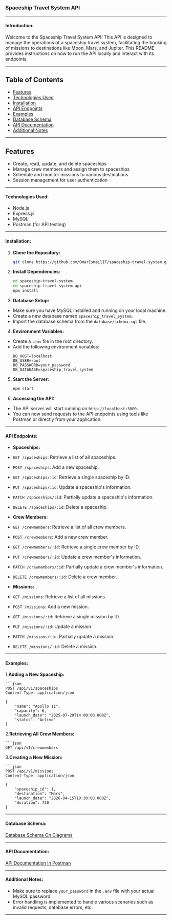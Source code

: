 ### Spaceship Travel System API

---

#### Introduction:

Welcome to the Spaceship Travel System API! This API is designed to manage the operations of a spaceship travel system, facilitating the booking of missions to destinations like Moon, Mars, and Jupiter. This README provides instructions on how to run the API locally and interact with its endpoints.

---

## Table of Contents

- [Features](#features)
- [Technologies Used](#technologies-used)
- [Installation](#installation)
- [API Endpoints](#api-endpoints)
- [Examples](#examples)
- [Database Schema](#database-schema)
- [API Documentation](#api-documentation)
- [Additional Notes](#additional-notes)

---

## Features

- Create, read, update, and delete spaceships
- Manage crew members and assign them to spaceships
- Schedule and monitor missions to various destinations
- Session management for user authentication

---

#### Technologies Used:

- Node.js
- Express.js
- MySQL
- Postman (for API testing)

---

#### Installation:

1. **Clone the Repository:**

   ```bash
   git clone https://github.com/OmarIsmailIT/spaceship-travel-system.git

   ```

2. **Install Dependencies:**

   ```bash
   cd spaceship-travel-system
   cd spaceship-travel-system-api
   npm install

   ```

3. **Database Setup:**

- Make sure you have MySQL installed and running on your local machine.
- Create a new database named `spaceship_travel_system`.
- Import the database schema from the `database/schema.sql` file.

4. **Environment Variables:**

- Create a `.env` file in the root directory.
- Add the following environment variables:
  ```
  DB_HOST=localhost
  DB_USER=root
  DB_PASSWORD=your_password
  DB_DATABASE=spaceship_travel_system
  ```

5. **Start the Server:**

   ```bash
   npm start

   ```

6. **Accessing the API:**

- The API server will start running on `http://localhost:3000`.
- You can now send requests to the API endpoints using tools like Postman or directly from your application.

---

#### API Endpoints:

- **Spaceships:**
- `GET /spaceships`: Retrieve a list of all spaceships.
- `POST /spaceships`: Add a new spaceship.
- `GET /spaceships/:id`: Retrieve a single spaceship by ID.
- `PUT /spaceships/:id`: Update a spaceship's information.
- `PATCH /spaceships/:id`: Partially update a spaceship's information.
- `DELETE /spaceships/:id`: Delete a spaceship.

- **Crew Members:**
- `GET /crewmembers`: Retrieve a list of all crew members.
- `POST /crewmembers`: Add a new crew member.
- `GET /crewmembers/:id`: Retrieve a single crew member by ID.
- `PUT /crewmembers/:id`: Update a crew member's information.
- `PATCH /crewmembers/:id`: Partially update a crew member's information.
- `DELETE /crewmembers/:id`: Delete a crew member.

- **Missions:**
- `GET /missions`: Retrieve a list of all missions.
- `POST /missions`: Add a new mission.
- `GET /missions/:id`: Retrieve a single mission by ID.
- `PUT /missions/:id`: Update a mission.
- `PATCH /missions/:id`: Partially update a mission.
- `DELETE /missions/:id`: Delete a mission.

---

#### Examples:

1.**Adding a New Spaceship:**

    ```json
    POST /api/v1/spaceships
    Content-Type: application/json

    {
        "name": "Apollo 11",
        "capacity": 6,
        "launch_date": "2025-07-20T14:00:00.000Z",
        "status": "Active"
    }

2.**Retrieving All Crew Members:**

    ```json
    GET /api/v1/crewmembers

3.**Creating a New Mission:**

    ```json
    POST /api/v1/missions
    Content-Type: application/json

    {
        "spaceship_id": 1,
        "destination": "Mars",
        "launch_date": "2026-04-15T10:30:00.000Z",
        "duration": 720
    }

---

#### Database Schema:

[Database Schema On Diagrams](https://viewer.diagrams.net/?tags=%7B%7D&highlight=0000ff&edit=_blank&layers=1&nav=1&title=spaceship%20travel%20system.png#R7Z3fV%2BI4FMf%2FGs6ZfdBDKUV9BHRWz6I7o86vJ0%2BkATKGhmmDwPz1e9MmUEjLtCqVJfFFkqZpyP3e%2BwnppdTc7nj%2Bd4gmo2vmY1pr1P15zT2vNRpOvdmAf6JmkdR4rpdUDEPiy0arijvyG6szZe2U%2BDhaa8gZo5xM1iv7LAhwn6%2FVoTBks%2FVmA0bXrzpBQ6xV3PUR1Wu%2FEZ%2BPktpTr76qv8RkOFJXduryyCPqPw1DNg3k9WoNdxD%2FJYfHSPUl20cj5LNZqsq9qLndkDGevBrPu5iKuVXTlpz3MefoctwhDniRE5pnJ62j28%2FtX18bz92nb%2F9eXjZ6RyfSehFfqAnBPsyPLLKQj9iQBYherGo78ZvGots6lFZteoxNoNKByp%2BY84U0NppyBlUjPqbyKIw4XHyX58eFH6Jw7Kni%2BTx98HwhSzCFE9EjJcETFJOhi%2FHmTomsitg07OMt86CUh8Ih5lvaNVtLy4FHYDbGMD44McQUcfK8PhAkpTlctluZB15IC5Wx1knS8TOiU6xU16Iw4M6AwVtO27H1a8rUgaMotkQbGjjeZB5PnToOr4biP4y5fq16g9ElHSbHMjXSQ48QCtbsiigZBvC6D%2FOPQ6h4xiEn4GtteWBMfD%2BREIYhoce4P2HZCSMBj6fL69S88%2BU1RQd4XssIBPLklX%2Blzb5F67rtZPf142bTPUv6krFMOkdh48q%2BP4k3k2rCBoMIVLVp%2FeUQXi4IR9NDNEF9HI3IRLOZch45c50IxM6li7rCBjCxHJFAGC62Zp9RiiYRSSY6rhkR6vfQgk256kiVOgMyx%2F5tEo6dOEjMetBZJA0s5KSiSqZUYkVAdxGXLVK6ytWC5uq51nWUTKRpm7I4W8V850zWjVLxftnwzZ25keHL20x2K%2BDRGbGQ%2FBaGoiompswYl2dkTFEA0EL%2BRlWH%2BSqSDgilXUaZsHXAAqyZWzTyQza5VxFR99IOzExXBG3w10YXys6qHLvwBNDQZUHEQ0RiK2Gw7gwLC3d4jArRKcUD1X8o5128fmScs3EZAeR7iK4KqQK3oArcXYnA1UTw6Z9cGcCb5QTRWxH9giFNjJYOhjmWzZzr5fxuTvympzKY9gGNVy4jCN8YvLYzGxGO70SogdoZLAxf4K%2F5TqGbK2Uft6R5ZGerSSvdG6IQoQLEwX9g3RPtIo43NRmI5u2rm%2Ft3FoMK00nbjqALCYa95MzWhlq8PVHLPN%2B5W2%2BqnkLdVSAfz6KkEErqO0RJ671R0iougmpiB%2FaJ6q9yjnhmckT%2FfBigsfjk97V9271s3374cnP1%2BeKvfYfKPkjFOIicWoi8O0TO3hsiZxYiGx5hHkTUznxKBH0kYjRf%2FD8%2Bk%2ByDSIzDh6PvRVp%2BVM2P5S7nuwHEKbGtefgEcXLMdfAI0fc1KZoG%2FdGDD9cFitxfXV%2Fc3bevP1mWFJCLcTBp6ksQC5PKYeK9N0yaJdYUhw%2BTZj3bXIcOE5VhlL7LzRGfwgjaFzdfri1CCojEPISU2MqwCNkVQk7fGyFeiZWEAQg5MxMhnr6Q6IcYLum3uf00UlIsxqHEK7GnYVGyI5QsE8bfDyX6pobBKEmcwkCU6Lla04lvUfIisRiHEkdXDyxEZg9jPH7EYbQdKzXTkrY9tXrPz7Fq1DMMu7ukbcem2hVbCrxyI7y5dS2QES8ydbC7u1x6sp3ZeduOoQl3jp5xZzO3X6GXLQuCk7ddEBTproptyhIfKixQdgWUoguL3d3p0teFH40GSuIX5gGlqS8wl1%2FpfIAzLVTKa8Y4qDg2l7uSDcvtUMlI5q74U4rN5tacwjyiqJTQ3C8F7TtT9kIlxjGkUSL3yjJkVwzJSuiuFiLK7BYiK68wECL6NkXIhAlsBl5RiZhHEH1PwxKkeoJkZHFXTJAS98wMIEiOuQ6eIPotMzyf4JDgoI8fKH4WD5OzNCkqF%2BNo4tk77%2FtAk4yE7mpp4tnn3GheYR5NPP2%2Bu03ofqlYzGOJvT%2ByByzJyuiumCX2BonmFeaxRCV%2F2IzuNxCLcSxp6CuRMYkiwoLtSKmZlsztKj9TSbwnGRo5zTDqDh%2FBbdcBVSTfJS5SJps7Uwe726DUlwFmZ3M3DF0JuPpKwGZzv0IvWxYD3tsuBop0V0X2ZonNKQuUXQEl61HclQKlqa8JzQZK3s8mHTpQmvoCU4RulcxtyfJS4RhHFtem41WxZfkHsmQ9n7tSsriN4jI4%2FB1L19BsPFfPxvPBTwhcVew72czuMmIxDyU2L28PUJL5qO5qWWLz8jSvMJAl%2BpaFfVT3y%2BViHk2yfpPY0qRqmmQ9q7tampS4l2YATXLMdfA00W%2Bl%2BdNQfSy5urn%2FMCbBlOPI%2FgZdEbkYR5OW3ebaB5pkPba7Upq07D6X5hXm0aSl73PZLO%2BXisU8lth9rj1gSeZzu6tlid3n0rzCQJbo%2B1w2y%2FulYjGPJWeaLrA%2FxCovAsLwiA1ZgOjFqrYTiuFgxYhVmx6LJSFM8xNzvpBsQVPO1g0HxgkX31XQEIUfonDsqeL5PH3wXLFHSZaS4GlpfzHeXOvLqohNwz7eFuyTdlwxK69d3qP4QkwRJ8%2FrA8mVRTsM0SLVQNJx1fMnUbHSY1MpQ7Ln1Etr4Y%2FNHdfb0E4ygDdV0klWimCLCmcXmTZrGmv9mjJ14CiKVdKGBo43mcdmVcfh1VD8h%2FlsobHw%2FuAxmiQHaNLgY9J50k5V%2B%2BT5Vdd7s4Ff%2F2GgUB2PVdVmuGIPPYonCKTdR%2FuGgwiBpI9oWx4YQwBNPFV89SEVxteXYefbYug6A6CuXjS2bv95naP6cb3urunzSF6ynBNpst84gQ0GEfhyqaAJxZAJC66aA3VG18wXNrj4Dw%3D%3D)

---

#### API Documentation:

[API Documentation In Postman](https://speeding-capsule-4673.postman.co/workspace/spaceship-travel-system~8b5586ca-b582-48c0-a707-acfd90349d90/collection/29726783-6d90a496-bb16-4fdf-97b8-52a69c88d179?action=share&creator=29726783)

---

#### Additional Notes:

- Make sure to replace `your_password` in the `.env` file with your actual MySQL password.
- Error handling is implemented to handle various scenarios such as invalid requests, database errors, etc.

---
